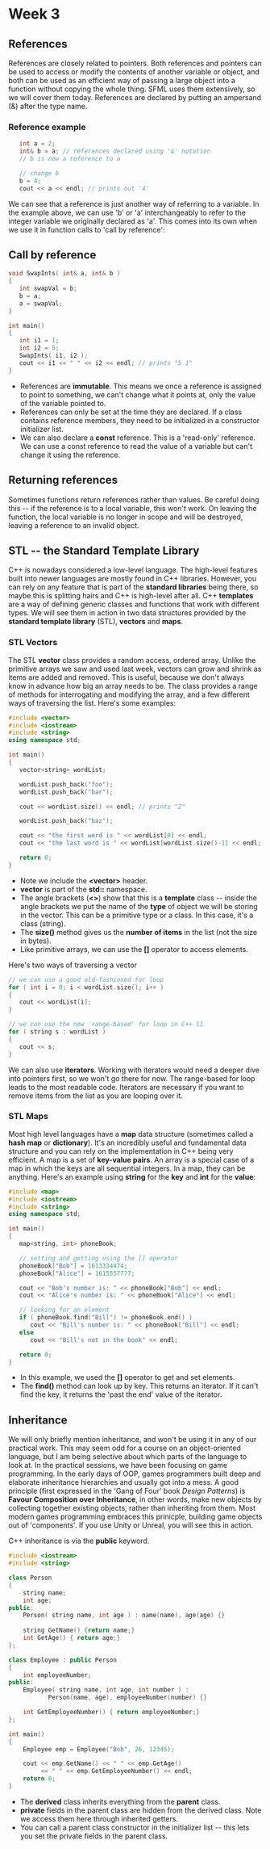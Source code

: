 # Week 3

## References

References are closely related to pointers. Both references and pointers can be used to access or modify the contents
of another variable or object, and both can be used as an efficient way of passing a large object into a function without
copying the whole thing. SFML uses them extensively, so we will cover them today. References are declared by putting an
ampersand (&) after the type name.

### Reference example

```c++
   int a = 2;
   int& b = a; // references declared using '&' notation
   // b is now a reference to a

   // change b
   b = 4;
   cout << a << endl; // prints out '4'
```

We can see that a reference is just another way of referring to a variable. In the example
above, we can use 'b' or 'a' interchangeably to refer to the integer variable we originally
declared as 'a'. This comes into its own when we use it in function calls to 'call by reference':

## Call by reference
```c++
void SwapInts( int& a, int& b )
{
   int swapVal = b;
   b = a;
   a = swapVal;
}

int main()
{
   int i1 = 1;
   int i2 = 5;
   SwapInts( i1, i2 );
   cout << i1 << " " << i2 << endl; // prints "5 1"
}
```
* References are __immutable__. This means we once a reference is assigned to point to something,
we can't change what it points at, only the value of the variable pointed to.
* References can only be set at the time they are declared. If a class contains
reference members, they need to be initialized in a constructor initializer list.
* We can also declare a __const__ reference. This is a 'read-only' reference. We can use a const reference to read
the value of a variable but can't change it using the reference. 

## Returning references

Sometimes functions return references rather than values. Be careful doing this -- if the reference
is to a local variable, this won't work. On leaving the function, the local variable is no longer
in scope and will be destroyed, leaving a reference to an invalid object.


## STL -- the Standard Template Library

C++ is nowadays considered a low-level language. The high-level features built into newer languages are mostly found
in C++ libraries. However, you can rely on any feature that is part of the __standard libraries__ 
being there, so maybe this is splitting hairs and C++ is high-level after all. C++ __templates__ are a way of
defining generic classes and functions that work with different types. We will see them in action in two data structures
provided by the __standard template library__ (STL), __vectors__ and __maps__.

### STL Vectors

The STL __vector__ class provides a random access, ordered array. Unlike the primitive arrays we saw and used
last week, vectors can grow and shrink as items are added and removed. This is useful, because we don't always
know in advance how big an array needs to be. The class provides a range of methods for interrogating
and modifying the array, and a few different ways of traversing the list. Here's some examples:

```c++
#include <vector>
#include <iostream>
#include <string>
using namespace std;

int main()
{
   vector<string> wordList;

   wordList.push_back("foo");
   wordList.push_back("bar");

   cout << wordList.size() << endl; // prints "2"

   wordList.push_back("baz");

   cout << "the first word is " << wordList[0] << endl;
   cout << "the last word is " << wordList[wordList.size()-1] << endl;

   return 0;
}
```

* Note we include the __\<vector\>__ header.
* __vector__ is part of the __std::__ namespace.
* The angle brackets (__<>__) show that this is a __template__ class -- inside the angle brackets we put the name of the __type__ of
object we will be storing in the vector. This can be a primitive type or a class. In this case, it's a class (string).
* The __size()__ method gives us the __number of items__ in the list (not the size in bytes).
* Like primitive arrays, we can use the __[]__ operator to access elements.

Here's two ways of traversing a vector

```c++
// we can use a good old-fashioned for loop
for ( int i = 0; i < wordList.size(); i++ )
{
   cout << wordList[i];
}

// we can use the new 'range-based' for loop in C++ 11
for ( string s : wordList )
{
   cout << s;
}
```

We can also use __iterators__. Working with iterators would need a deeper dive into pointers first, so we won't go there for now. The range-based for
loop leads to the most readable code. Iterators are necessary if you want to remove items from the list as you are looping over it.

### STL Maps

Most high level languages have a __map__ data structure (sometimes called a __hash map__ or __dictionary__). It's an incredibly useful
and fundamental data structure and you can rely on the implementation in C++ being very efficient. A map is a set of __key-value pairs__.
An array is a special case of a map in which the keys are all sequential integers. In a map, they can be anything. Here's an example using __string__ for
the __key__ and __int__ for the __value__:

```c++
#include <map>
#include <iostream>
#include <string>
using namespace std;

int main()
{
   map<string, int> phoneBook;

   // setting and getting using the [] operator
   phoneBook["Bob"] = 1613334474;
   phoneBook["Alice"] = 1615557777;

   cout << "Bob's number is: " << phoneBook["Bob"] << endl;
   cout << "Alice's number is: " << phoneBook["Alice"] << endl;

   // looking for an element
   if ( phoneBook.find("Bill") != phoneBook.end() )
      cout << "Bill's number is: " << phoneBook["Bill"] << endl;
   else
      cout << "Bill's not in the book" << endl;

   return 0;
}
```

* In this example, we used the __[]__ operator to get and set elements.
* The __find()__ method can look up by key. This returns an iterator. If it can't find the key, it returns the 'past the end' value of the iterator.

## Inheritance

We will only briefly mention inheritance, and won't be using it in any of our practical work. This may seem
odd for a course on an object-oriented language, but I am being selective about which parts of the language
to look at. In the practical sessions, we have been focusing on game programming.
In the early days of OOP, games programmers built deep and elaborate inheritance hierarchies and usually got into a mess.
A good principle (first expressed in the 'Gang of Four' book _Design Patterns_) is __Favour Composition over Inheritance__, in other words, make
new objects by collecting together existing objects, rather than inheriting from them. Most modern games programming embraces this prinicple, building game objects
out of 'components'. If you use Unity or Unreal, you will see this in action. 

C++ inheritance is via the __public__ keyword.

```c++
#include <iostream>
#include <string>

class Person
{
    string name;
    int age;
public:
    Person( string name, int age ) : name(name), age(age) {}
    
    string GetName() {return name;}
    int GetAge() { return age;}
};

class Employee : public Person
{
    int employeeNumber;
public:
    Employee( string name, int age, int number ) :
           Person(name, age), employeeNumber(number) {}

    int GetEmployeeNumber() { return employeeNumber;}
};

int main()
{
    Employee emp = Employee("Bob", 26, 12345);

    cout << emp.GetName() << " " << emp.GetAge()
         << " " << emp.GetEmployeeNumber() << endl;
    return 0;
}
```

* The __derived__ class inherits everything from the __parent__ class.
* __private__ fields in the parent class are hidden from the derived class. Note we access them here through inherited getters.
* You can call a parent class constructor in the initializer list -- this lets you set the private fields in the parent class.
